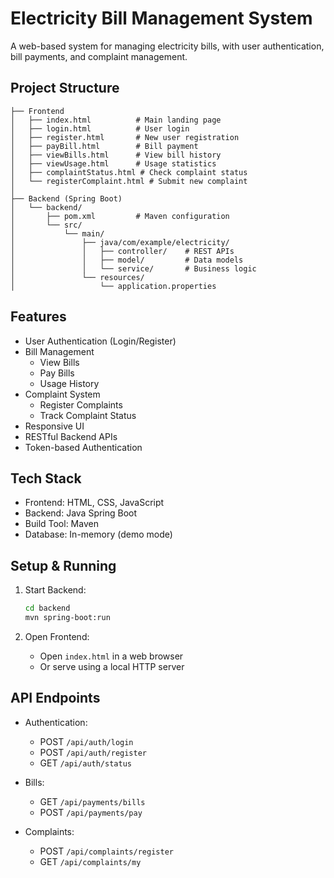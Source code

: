 # Electricity Bill Management System

A web-based system for managing electricity bills, with user authentication, bill payments, and complaint management.

## Project Structure

```
├── Frontend
│   ├── index.html          # Main landing page
│   ├── login.html          # User login
│   ├── register.html       # New user registration
│   ├── payBill.html        # Bill payment
│   ├── viewBills.html      # View bill history
│   ├── viewUsage.html      # Usage statistics
│   ├── complaintStatus.html # Check complaint status
│   └── registerComplaint.html # Submit new complaint
│
├── Backend (Spring Boot)
│   └── backend/
│       ├── pom.xml         # Maven configuration
│       └── src/
│           └── main/
│               ├── java/com/example/electricity/
│               │   ├── controller/    # REST APIs
│               │   ├── model/         # Data models
│               │   └── service/       # Business logic
│               └── resources/
│                   └── application.properties
```

## Features

- User Authentication (Login/Register)
- Bill Management
  - View Bills
  - Pay Bills
  - Usage History
- Complaint System
  - Register Complaints
  - Track Complaint Status
- Responsive UI
- RESTful Backend APIs
- Token-based Authentication

## Tech Stack

- Frontend: HTML, CSS, JavaScript
- Backend: Java Spring Boot
- Build Tool: Maven
- Database: In-memory (demo mode)

## Setup & Running

1. Start Backend:
   ```bash
   cd backend
   mvn spring-boot:run
   ```

2. Open Frontend:
   - Open `index.html` in a web browser
   - Or serve using a local HTTP server

## API Endpoints

- Authentication:
  - POST `/api/auth/login`
  - POST `/api/auth/register`
  - GET `/api/auth/status`
  
- Bills:
  - GET `/api/payments/bills`
  - POST `/api/payments/pay`
  
- Complaints:
  - POST `/api/complaints/register`
  - GET `/api/complaints/my`